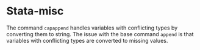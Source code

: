# Stata-misc


The command `capappend`  handles variables with conflicting types by converting them to string. The issue with the base command `append` is that variables with conflicting types are converted to  missing values.